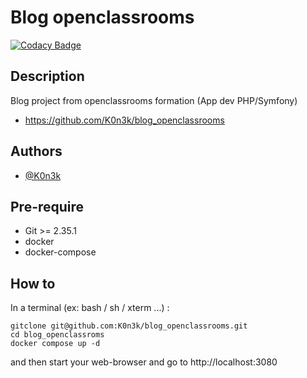 # Blog openclassrooms 
[![Codacy Badge](https://app.codacy.com/project/badge/Grade/725e2e8f5e104092a3f3e38409366682)](https://www.codacy.com/gh/K0n3k/blog_openclassrooms/dashboard?utm_source=github.com&amp;utm_medium=referral&amp;utm_content=K0n3k/blog_openclassrooms&amp;utm_campaign=Badge_Grade)
## Description
Blog project from openclassrooms formation (App dev PHP/Symfony)
- https://github.com/K0n3k/blog_openclassrooms

## Authors

- [@K0n3k](https://github.com/K0n3k/)


## Pre-require

* Git >= 2.35.1
* docker
* docker-compose

## How to
In a terminal (ex: bash / sh / xterm ...) :

```shell
gitclone git@github.com:K0n3k/blog_openclassrooms.git
cd blog_openclassroms
docker compose up -d
``` 

and then start your web-browser and go to http://localhost:3080